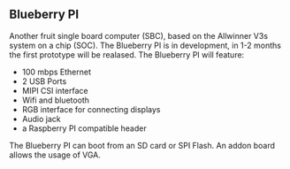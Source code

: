 ## Blueberry PI ##

Another fruit single board computer (SBC), based on the Allwinner V3s system on a chip (SOC). 
The Blueberry PI is in development, in 1-2 months the first prototype will be realased. 
The Blueberry PI will feature:
 - 100 mbps Ethernet
 - 2 USB Ports
 - MIPI CSI interface
 - Wifi and bluetooth
 - RGB interface for connecting displays
 - Audio jack
 - a Raspberry PI compatible header

The Blueberry PI can boot from an SD card or SPI Flash.
An addon board allows the usage of VGA.